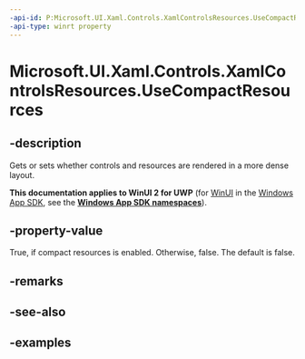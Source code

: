 ```yaml
---
-api-id: P:Microsoft.UI.Xaml.Controls.XamlControlsResources.UseCompactResources
-api-type: winrt property
---
```


# Microsoft.UI.Xaml.Controls.XamlControlsResources.UseCompactResources

<!--
public bool UseCompactResources { get; set; }
-->

## -description

Gets or sets whether controls and resources are rendered in a more dense layout.

**This documentation applies to WinUI 2 for UWP** (for [WinUI](/windows/apps/winui/winui3/) in the [Windows App SDK](/windows/apps/windows-app-sdk/), see the **[Windows App SDK namespaces](/windows/windows-app-sdk/api/winrt/)**).

## -property-value

True, if compact resources is enabled. Otherwise, false. The default is false.

## -remarks

## -see-also

## -examples
